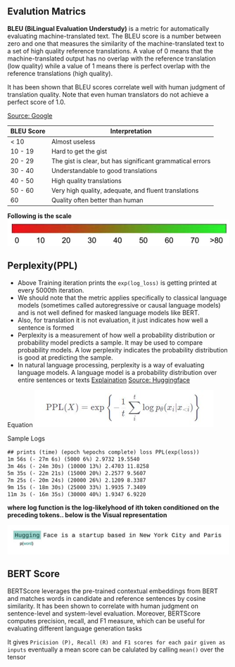 ## Evalution Matrics
**BLEU (BiLingual Evaluation Understudy)** is a metric for automatically evaluating machine-translated text. The BLEU score is a number between zero and one that measures the similarity of the machine-translated text to a set of high quality reference translations. A value of 0 means that the machine-translated output has no overlap with the reference translation (low quality) while a value of 1 means there is perfect overlap with the reference translations (high quality).

It has been shown that BLEU scores correlate well with human judgment of translation quality. Note that even human translators do not achieve a perfect score of 1.0.

[Source: Google](https://cloud.google.com/translate/automl/docs/evaluate#bleu)

BLEU Score |	Interpretation
---|---
< 10    |	Almost useless
10 - 19 |	Hard to get the gist
20 - 29	|The gist is clear, but has significant grammatical errors
30 - 40	| Understandable to good translations
40 - 50	| High quality translations
50 - 60	| Very high quality, adequate, and fluent translations
60	| Quality often better than human

**Following is the scale**
![Scale](/session_07_hyperparams/scale.jps.JPG)


## Perplexity(PPL)

*   Above Training iteration prints the ```exp(log_loss)``` is getting printed at every 5000th iteration.
*   We should note that the metric applies specifically to classical language models (sometimes called autoregressive or causal language models) and is not well defined for masked language models like BERT.
*   Also, for translation it is not evaluation, it just indicates how well a sentence is formed 
*   Perplexity is a measurement of how well a probability distribution or probability model predicts a sample. It may be used to compare probability models. A low perplexity indicates the probability distribution is good at predicting the sample.
*   In natural language processing, perplexity is a way of evaluating language models. A language model is a probability distribution over entire sentences or texts
[Explaination](https://www.youtube.com/watch?v=oaYsCVtHveQ&t=416s)
[Source: Huggingface](https://huggingface.co/docs/transformers/perplexity)

Equation
![PPLEquation](/session_07_hyperparams/ppl.jpg)


Sample Logs 

```
## prints (time) (epoch %epochs complete) loss PPL(exp(loss))
1m 56s (- 27m 6s) (5000 6%) 2.9732 19.5540
3m 46s (- 24m 30s) (10000 13%) 2.4703 11.8258
5m 35s (- 22m 21s) (15000 20%) 2.2577 9.5607
7m 25s (- 20m 24s) (20000 26%) 2.1209 8.3387
9m 15s (- 18m 30s) (25000 33%) 1.9935 7.3409
11m 3s (- 16m 35s) (30000 40%) 1.9347 6.9220
```

**where log function is the log-likelyhood of ith token conditioned on the preceding tokens.. below is the Visual representation**

![Scale](/session_07_hyperparams/ppl_full.gif)

## BERT Score
BERTScore leverages the pre-trained contextual embeddings from BERT and matches words in candidate and reference sentences by cosine similarity. It has been shown to correlate with human judgment on sentence-level and system-level evaluation. Moreover, BERTScore computes precision, recall, and F1 measure, which can be useful for evaluating different language generation tasks

It gives ```Pricision (P), Recall (R) and F1 scores for each pair given as inputs``` eventually a mean score can be calulated by calling ```mean()``` over the tensor
